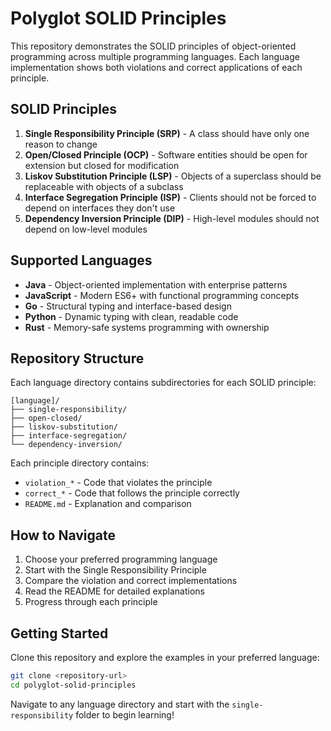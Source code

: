 # Polyglot SOLID Principles

This repository demonstrates the SOLID principles of object-oriented programming across multiple programming languages. Each language implementation shows both violations and correct applications of each principle.

## SOLID Principles

1. **Single Responsibility Principle (SRP)** - A class should have only one reason to change
2. **Open/Closed Principle (OCP)** - Software entities should be open for extension but closed for modification
3. **Liskov Substitution Principle (LSP)** - Objects of a superclass should be replaceable with objects of a subclass
4. **Interface Segregation Principle (ISP)** - Clients should not be forced to depend on interfaces they don't use
5. **Dependency Inversion Principle (DIP)** - High-level modules should not depend on low-level modules

## Supported Languages

- **Java** - Object-oriented implementation with enterprise patterns
- **JavaScript** - Modern ES6+ with functional programming concepts
- **Go** - Structural typing and interface-based design
- **Python** - Dynamic typing with clean, readable code
- **Rust** - Memory-safe systems programming with ownership

## Repository Structure

Each language directory contains subdirectories for each SOLID principle:

```
[language]/
├── single-responsibility/
├── open-closed/
├── liskov-substitution/
├── interface-segregation/
└── dependency-inversion/
```

Each principle directory contains:
- `violation_*` - Code that violates the principle
- `correct_*` - Code that follows the principle correctly
- `README.md` - Explanation and comparison

## How to Navigate

1. Choose your preferred programming language
2. Start with the Single Responsibility Principle
3. Compare the violation and correct implementations
4. Read the README for detailed explanations
5. Progress through each principle

## Getting Started

Clone this repository and explore the examples in your preferred language:

```bash
git clone <repository-url>
cd polyglot-solid-principles
```

Navigate to any language directory and start with the `single-responsibility` folder to begin learning!